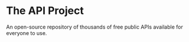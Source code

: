 # The API Project

An open-source repository of thousands of free public APIs available for everyone to use.
